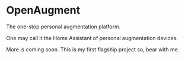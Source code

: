 # OpenAugment
The one-stop personal augmentation platform. 

One may call it the Home Assistant of personal augmentation devices.

More is coming soon. This is my first flagship project so, bear with me.
